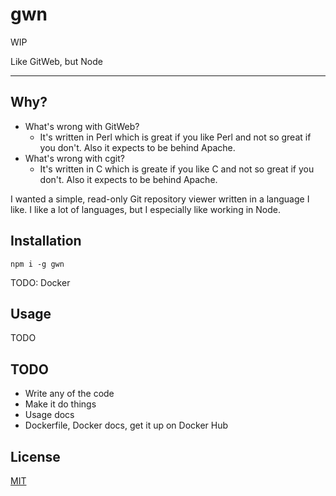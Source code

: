 # gwn

WIP

Like GitWeb, but Node

--------

## Why?

* What's wrong with GitWeb?
  * It's written in Perl which is great if you like Perl and not so great if you
    don't. Also it expects to be behind Apache.
* What's wrong with cgit?
  * It's written in C which is greate if you like C and not so great if you
    don't. Also it expects to be behind Apache.

I wanted a simple, read-only Git repository viewer written in a language I like.
I like a lot of languages, but I especially like working in Node.

## Installation

`npm i -g gwn`

TODO: Docker

## Usage

TODO

## TODO

* Write any of the code
* Make it do things
* Usage docs
* Dockerfile, Docker docs, get it up on Docker Hub

## License

[MIT](./LICENSE.md)
